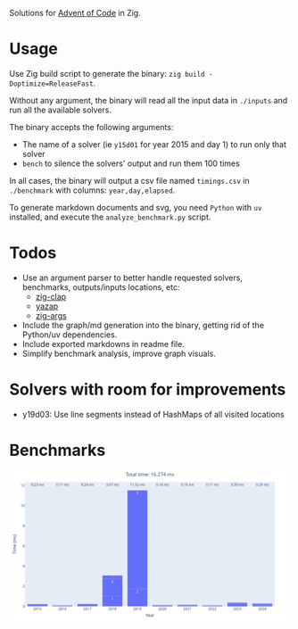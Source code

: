 Solutions for [Advent of Code](https://adventofcode.com) in Zig.

# Usage
Use Zig build script to generate the binary: `zig build -Doptimize=ReleaseFast`.

Without any argument, the binary will read all the input data in `./inputs` and run all the available solvers.

The binary accepts the following arguments:
- The name of a solver (ie `y15d01` for year 2015 and day 1) to run only that solver
- `bench` to silence the solvers' output and run them 100 times

In all cases, the binary will output a csv file named `timings.csv` in `./benchmark` with columns: `year,day,elapsed`.

To generate markdown documents and svg, you need `Python` with `uv` installed, and execute the `analyze_benchmark.py` script.

# Todos
- Use an argument parser to better handle requested solvers, benchmarks, outputs/inputs locations, etc:
  - [zig-clap](https://github.com/Hejsil/zig-clap)
  - [yazap](https://github.com/prajwalch/yazap)
  - [zig-args](https://github.com/ikskuh/zig-args)
- Include the graph/md generation into the binary, getting rid of the Python/uv dependencies.
- Include exported markdowns in readme file.
- Simplify benchmark analysis, improve graph visuals.

# Solvers with room for improvements
- y19d03: Use line segments instead of HashMaps of all visited locations

# Benchmarks
![Benchmark graph](https://github.com/Ad4u/aoc/blob/master/benchmark/graph.svg)
